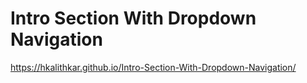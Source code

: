 # Intro Section With Dropdown Navigation
https://hkalithkar.github.io/Intro-Section-With-Dropdown-Navigation/